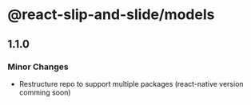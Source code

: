 # @react-slip-and-slide/models

## 1.1.0

### Minor Changes

- Restructure repo to support multiple packages (react-native version comming soon)
